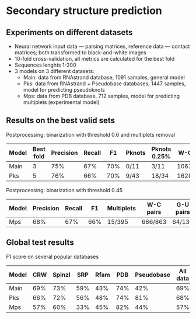 # Secondary structure prediction

## Experiments on different datasets 

  * Neural network input data — parsing matrices, reference data — contact matrices; both transformed to black-and-white images
  * 10-fold cross-validation, all metrics are calculated for the best fold
  * Sequences lenghts 1-200
  * 3 models on 3 different datasets:
    * Main: data from RNAstrand database, 1091 samples, general model 
    * Pks: data from RNAstrand + Pseudobase databases, 1447 samples, model for predicting pseudoknots
    * Mps: data from PDB database, 712 samples, model for predicting multiplets (experimental model)

## Results on the best valid sets

Postprocessing: binarization with threshold 0.6 and multiplets removal

| Model | Best fold | Precision | Recall | F1  | Pknots | Pknots 0.25% | W-C pairs | G-U pairs | Wobble pairs |
|-------|-----------|-----------|--------|-----|--------|--------------|-----------|-----------|--------------|
| Main  | 3         | 75%       | 67%    | 70% | 0/11   | 3/11         | 1067/1650 | 68/185    | 53/135       |
| Pks   | 5         | 76%       | 66%    | 70% | 9/43   | 18/34        | 1628/2407 | 61/258    | 47/156       |


Postprocessing: binarization with threshold 0.45 

| Model | Precision | Recall | F1  | Multiplets | W-C pairs | G-U pairs | Wobble pairs |
|-------|-----------|--------|-----|------------|-----------|-----------|--------------|
| Mps   | 68%       | 67%    | 66% | 15/395     | 666/863   | 64/132    | 77/316       |


## Global test results

F1 score on several popular databases

| Model | CRW | Spinzl | SRP | Rfam | PDB | Pseudobase | All data |
|-------|-----|--------|-----|------|-----|------------|----------|
| Main  | 69% | 73%    | 59% | 43%  | 74% | 42%        | 69%      |
| Pks   | 66% | 72%    | 56% | 48%  | 74% | 81%        | 68%      |
| Mps   | 57% | 60%    | 33% | 45%  | 82% | 44%        | 57%      |